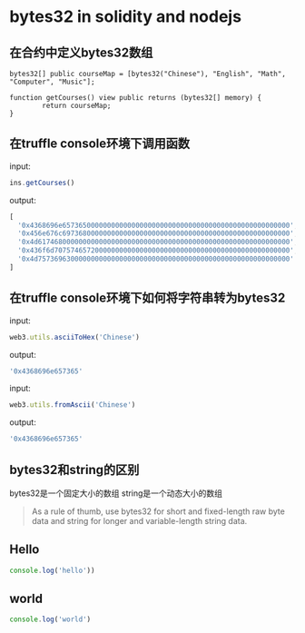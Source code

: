 # bytes32 in solidity and nodejs

## 在合约中定义bytes32数组

```solidity
bytes32[] public courseMap = [bytes32("Chinese"), "English", "Math", "Computer", "Music"];

function getCourses() view public returns (bytes32[] memory) {
        return courseMap;
}
```

## 在truffle console环境下调用函数

input:

```js
ins.getCourses()
```

output:

```js
[
  '0x4368696e65736500000000000000000000000000000000000000000000000000',
  '0x456e676c69736800000000000000000000000000000000000000000000000000',
  '0x4d61746800000000000000000000000000000000000000000000000000000000',
  '0x436f6d7075746572000000000000000000000000000000000000000000000000',
  '0x4d75736963000000000000000000000000000000000000000000000000000000'
]
```

## 在truffle console环境下如何将字符串转为bytes32

input:

```js
web3.utils.asciiToHex('Chinese')
```

output:

```js
'0x4368696e657365'
```

input:

```js
web3.utils.fromAscii('Chinese')
```

output:

```js
'0x4368696e657365'
```

## bytes32和string的区别

bytes32是一个固定大小的数组
string是一个动态大小的数组

> As a rule of thumb, use bytes32 for short and fixed-length raw byte data and string for longer and variable-length string data.

## Hello

```js
console.log('hello'))
```

## world

```js
console.log('world')
```

## 

